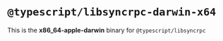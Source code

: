 # `@typescript/libsyncrpc-darwin-x64`

This is the **x86_64-apple-darwin** binary for `@typescript/libsyncrpc`
